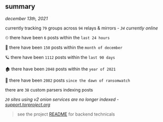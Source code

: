
## summary
_december 13th, 2021_

currently tracking `79` groups across `94` relays & mirrors - _`34` currently online_

⏲ there have been `6` posts within the `last 24 hours`

🦈 there have been `150` posts within the `month of december`

🪐 there have been `1112` posts within the `last 90 days`

🏚 there have been `2048` posts within the `year of 2021`

🦕 there have been `2082` posts `since the dawn of ransomwatch`

there are `38` custom parsers indexing posts

_`20` sites using v2 onion services are no longer indexed - [support.torproject.org](https://support.torproject.org/onionservices/v2-deprecation/)_

> see the project [README](https://github.com/thetanz/ransomwatch#ransomwatch--) for backend technicals

